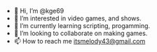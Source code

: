 - 👋 Hi, I’m @kge69
- 👀 I’m interested in video games, and shows.
- 🌱 I’m currently learning scripting, progamming.
- 💞️ I’m looking to collaborate on making games.
- 📫 How to reach me itsmelody43@gmail.com
